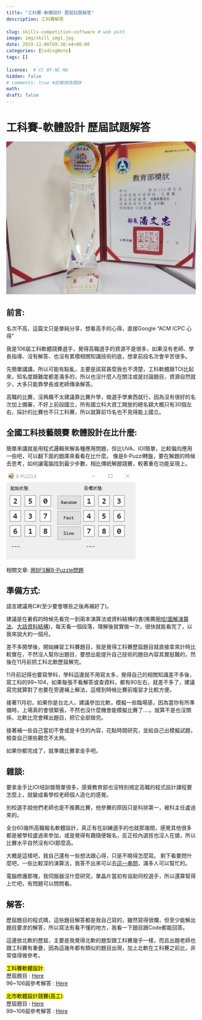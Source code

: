 ```yaml
---
title: "工科賽-軟體設計 歷屆試題解答"
description: 工科賽解答

slug: skills-competition-software # web path
image: img/skill_img1.jpg
date: 2019-11-06T09:38:44+08:00
categories: [CodingNote]
tags: []

license:  # CC BY-NC-ND
hidden: false
# comments: true #註解掉為開啟
math: 
draft: false
---
```


# 工科賽-軟體設計 歷屆試題解答

![](img/skill_img1.jpg)

## 前言:

名次不高，這篇文只是單純分享，想看高手的心得，直接Google “ACM ICPC 心得”

我是106屆工科軟體競賽選手，覺得高職選手的資源不是很多，如果沒有老師、學長指導、沒有解答、也沒有累積相關知識技術的底，想拿前段名次會辛苦很多。

先簡單講講，所以可能有點亂，主要是該寫甚麼我也不清楚，工科軟體跟TOI比起來，知名度跟難度都差滿多的，所以也沒什麼人在關注或是討論題目，資源自然就少，大多只能靠學長或老師傳承解答。

高職的比賽，沒興趣不太建議靠比賽升學，做選手學東西就行，因為沒有很好的名次加上備審，不好上前段國立，所有國立科大資工開放的總名額大概只有30個左右，採計的比賽也不只工科賽，所以就算前15名也不見得能上國立。
 
## 全國工科技藝競賽 軟體設計在比什麼:

簡單來講就是用程式邏輯來解各種應用問題，但比UVA、IOI簡單，比較偏向應用一些吧，可以翻下面的題庫來看看在比什麼。 像是8-Puzzl轉盤，要在解題的時候去思考，如何讓電腦找到最少步數，相比傳統解題競賽，較著重在功能呈現上。

![BFS解8-Puzzle](img/8-Puzzle-BFS.gif)

相關文章: [用BFS解8-Puzzle問題](http://davidhsu666.com/archives/csharp-bfs-solve-8-puzzle/)

## 準備方式:

語言建議用C#(至少要會哪些之後再補好了)。

建議是在暑假的時候先看完一到兩本演算法或資料結構的書(推薦[啊哈!圖解演算法](https://www.tenlong.com.tw/products/9789863474364)、[大話資料結構](https://www.tenlong.com.tw/products/9789866072116))，每天看一個段落，理解後就實做一次，很快就能看完了，以我來說大約一個月。

差不多開學後，開始練習工科賽題目，我是覺得工科賽歷屆題目就直接拿來計時比較實在，不然沒人幫你出題目，要想出能提升自己技術的題目內容其實挺難的，然後在11月前把工科北軟歷屆解完。

11月前記得也要寫學科，學科這邊就不用寫太多，覺得自己的相關知識差不多後，寫工科的99~104，如果每張不看解答或查資料，都有90左右，就差不多了，建議寫完就算對了也要在旁邊補上解法，這樣到時候比賽前複習才比較方便。

接著11月初，如果你是台北人，建議參加北軟，模擬一些臨場感，因為當你有所準備時，上場真的會很緊張，不然也沒什麼機會能模擬比賽了….。就算不是也沒關係，北軟比完會釋出題目，把它全部做完。

接著補一些自己當初不會或是卡住的內容，花點時間研究，並給自己出模擬試題，檢查自己哪些觀念不太夠。

如果你都完成了，就準備比賽拿金手吧。

## 雜談:

要拿金手比IOI培訓營簡單很多，感覺教育部也沒特別規定高職的程式設計課程要怎麼上，就變成看學校老師個人造化的感覺。 

別校選手說他們老師也是不推薦比賽，他參賽的原因只是科排第一，被科主任盧過來的。

全台60幾所高職報名軟體設計，真正有在訓練選手的也就那幾間，感覺其他很多都是被學校盧過來參加，或是覺得有趣隨便報名，反正校內選拔也沒人在搶，所以比賽水平自然沒有IOI那麼高。 

大概是這樣吧，我自己還有一些想法跟心得，只是不曉得怎麼寫。 剩下看要問什麼吧，一些比較深的演算法，我答不出來可以去[這一串問](https://forum.gamer.com.tw/C.php?page=1&bsn=60076&snA=3146926)，滿多人可以幫忙的。

電腦修護那塊，我伺服器沒什麼研究，單晶片當初有協助同校選手，所以還算幫得上忙吧，有問題可以問問看。

## 解答:

歷屆題目的程式碼，這些題目解答都是我自己寫的，雖然寫得很爛，但至少能解出題目要求的解答，所以寫法有看不懂的地方，我看一下題目跟Code都能回答。

這邊放北軟的歷屆，主要是我覺得北軟的題型跟工科賽幾乎一樣，而且出題老師也跟工科賽有重疊，因為這幾年都有類似的題目出現，加上北軟在工科賽之前比，非常值得做參考。

<mark>工科賽軟體設計</mark>:
<br>歷屆題目 : [Here](https://drive.google.com/drive/folders/0B7jQGIvVP5gtWEVuVUtxb2tUR3M)
<br>96~106屆參考解答 : [Here](https://github.com/md9830415/Skills-Competition-Software)

<mark>北市軟體設計競賽(高工)</mark>:
<br>歷屆題目 : [Here](https://drive.google.com/drive/folders/0B7jQGIvVP5gtbXdwZUNoVHRJTjQ)
<br>99~106屆參考解答 : [Here](https://github.com/md9830415/Taipei-Software-Competition)
